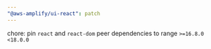 ```yaml
---
"@aws-amplify/ui-react": patch
---
```


chore: pin `react` and `react-dom` peer dependencies to range `>=16.8.0 <18.0.0`

